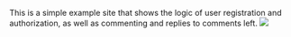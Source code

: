 This is a simple example site that shows the logic of user registration and authorization, as well as commenting and replies to comments left.
![](registration_and_authorization.gif)
